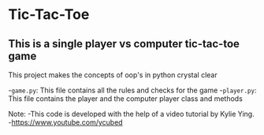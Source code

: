 # Tic-Tac-Toe
## This is a single player vs computer tic-tac-toe game
This project makes the concepts of oop's in python crystal clear

-`game.py`: This file contains all the rules and checks for the game
-`player.py`: This file contains the player and the computer player class and methods

Note:
-This code is developed with the help of a video tutorial by Kylie Ying. 
-https://www.youtube.com/ycubed 

